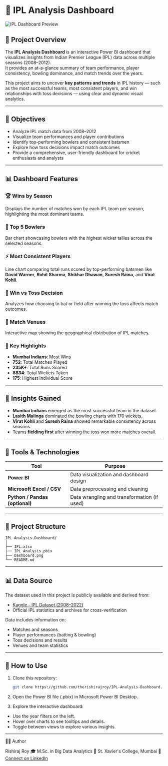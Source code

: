 # 🏏 IPL Analysis Dashboard

![IPL Dashboard Preview](visuals/Dashboard.png)

## 📘 Project Overview

The **IPL Analysis Dashboard** is an interactive Power BI dashboard that visualizes insights from Indian Premier League (IPL) data across multiple seasons (2008–2012).  
It provides an at-a-glance summary of team performance, player consistency, bowling dominance, and match trends over the years.

This project aims to uncover **key patterns and trends** in IPL history — such as the most successful teams, most consistent players, and win relationships with toss decisions — using clear and dynamic visual analytics.

---

## 🎯 Objectives

- Analyze IPL match data from 2008–2012  
- Visualize team performances and player contributions  
- Identify top-performing bowlers and consistent batsmen  
- Explore how toss decisions impact match outcomes  
- Provide a comprehensive, user-friendly dashboard for cricket enthusiasts and analysts  

---

## 📊 Dashboard Features

### 🏆 Wins by Season
Displays the number of matches won by each IPL team per season, highlighting the most dominant teams.

### 🎯 Top 5 Bowlers
Bar chart showcasing bowlers with the highest wicket tallies across the selected seasons.

### ⚡ Most Consistent Players
Line chart comparing total runs scored by top-performing batsmen like **David Warner**, **Rohit Sharma**, **Shikhar Dhawan**, **Suresh Raina**, and **Virat Kohli**.

### 🎲 Win vs Toss Decision
Analyzes how choosing to bat or field after winning the toss affects match outcomes.

### 📍 Match Venues
Interactive map showing the geographical distribution of IPL matches.

### 🏅 Key Highlights
- **Mumbai Indians**: Most Wins  
- **752**: Total Matches Played  
- **235K+**: Total Runs Scored  
- **8834**: Total Wickets Taken  
- **175**: Highest Individual Score  

---

## 🧠 Insights Gained

- **Mumbai Indians** emerged as the most successful team in the dataset.  
- **Lasith Malinga** dominated the bowling charts with 170 wickets.  
- **Virat Kohli** and **Suresh Raina** showed remarkable consistency across seasons.  
- Teams **fielding first** after winning the toss won more matches overall.  

---

## 🧩 Tools & Technologies

| Tool | Purpose |
|------|----------|
| **Power BI** | Data visualization and dashboard design |
| **Microsoft Excel / CSV** | Data preprocessing and cleaning |
| **Python / Pandas (optional)** | Data wrangling and transformation (if used) |

---

## 📂 Project Structure
```text
IPL-Analysis-Dashboard/
│
├── IPL.xlsx
├── IPL Analysis.pbix
├── Dashboard.png 
└── README.md
```
---

## 📊 Data Source

The dataset used in this project is publicly available and derived from:
- [Kaggle - IPL Dataset (2008–2022)](https://www.kaggle.com/manasgarg/ipl)  
- Official IPL statistics and archives for cross-verification  

Data includes information on:
- Matches and seasons  
- Player performances (batting & bowling)  
- Toss decisions and results  
- Venues and team statistics  

---

## 🚀 How to Use

1. Clone this repository:
   ```bash
   git clone https://github.com/therishirajroy/IPL-Analysis-Dashboard.git
   ```
2. Open the Power BI file (.pbix) in Microsoft Power BI Desktop.

3. Explore the interactive dashboard:
  - Use the year filters on the left.
  - Hover over charts to see tooltips and details.
  - Toggle between views to explore various insights.

---

👨‍💻 Author

Rishiraj Roy
🎓 M.Sc. in Big Data Analytics
📍 St. Xavier's College, Mumbai
📧 [Connect on LinkedIn](https://www.linkedin.com/in/therishirajroy/)
